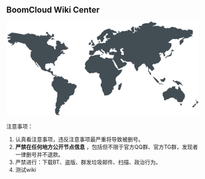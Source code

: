 ## BoomCloud Wiki Center

![](/assets/map.svg)

注意事项：

1. 认真看注意事项，违反注意事项最严重将导致被删号。
2. **严禁在任何地方公开节点信息**
   ，包括但不限于官方QQ群、官方TG群，发现者一律删号并不退款。
3. 严禁进行：下载BT、盗版、群发垃圾邮件、扫描、政治行为。
4. 测试wiki



